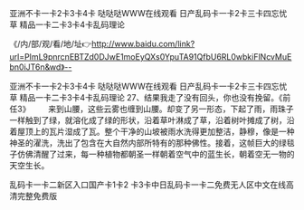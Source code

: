 亚洲不卡一卡2卡3卡4卡
哒哒哒WWW在线观看
日产乱码卡一卡2卡三卡四忘忧草
精品一卡二卡3卡4卡乱码理论


《/内/部/观/看/地/址👉http://www.baidu.com/link?url=PImL9pnrcnEBTZd0DJwE1moEyQXs0YpuTA91QfbU6RL0wbkiFlNcvMuEbn0iJT6n&wd》--

亚洲不卡一卡2卡3卡4卡
哒哒哒WWW在线观看
日产乱码卡一卡2卡三卡四忘忧草
精品一卡二卡3卡4卡乱码理论
	27、结果我走了没有回头，你也没有挽留。《前任3》
　　来到山腰，这些云雾也缠到山腰。却变了另一形态，下起了雨，雨珠子一样触到了绿，就溶化成了绿的形状，沿着草叶淋成了草，沿着树叶摊成了树，沿着屋顶上的瓦片湿成了瓦。整个干净的山坡被雨水洗得更加整洁，静穆，像是一种神圣的濯洗，洗出了包含在大自然内部所特有的那种佛性。接着，这帧巨大的绿毯子仿佛清醒了过来，每一种植物都朝圣一样朝着空气中的蓝生长，朝着空无一物的天空生长。





乱码卡一卡二新区入口国产卡1卡2 卡3卡中日乱码卡一卡二免费无人区中文在线高清完整免费版
